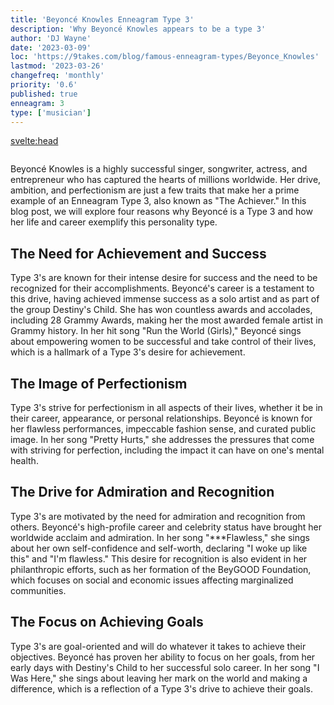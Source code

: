 ```yaml
---
title: 'Beyoncé Knowles Enneagram Type 3'
description: 'Why Beyoncé Knowles appears to be a type 3'
author: 'DJ Wayne'
date: '2023-03-09'
loc: 'https://9takes.com/blog/famous-enneagram-types/Beyonce_Knowles'
lastmod: '2023-03-26'
changefreq: 'monthly'
priority: '0.6'
published: true
enneagram: 3
type: ['musician']
---
```


<svelte:head>

  <meta property="og:image" content="https://9takes.com/types/3s/Beyonce_Knowles.webp" />
  <link rel="canonical" href="https://9takes.com/blog/famous-enneagram-types/Beyonce_Knowles">
</svelte:head>

<script>
	import  PopCard  from "../../lib/components/atoms/PopCard.svelte";
</script>
<div
	style="display: flex;
    justify-content: center;
	"
>
	<PopCard
		image={`/types/3s/${'Beyonce_Knowles'}.webp`}
		showIcon={false}
		text="Beyoncé Knowles"
		subtext=""
	/>
</div>

Beyoncé Knowles is a highly successful singer, songwriter, actress, and entrepreneur who has captured the hearts of millions worldwide. Her drive, ambition, and perfectionism are just a few traits that make her a prime example of an Enneagram Type 3, also known as "The Achiever." In this blog post, we will explore four reasons why Beyoncé is a Type 3 and how her life and career exemplify this personality type.

## The Need for Achievement and Success

Type 3's are known for their intense desire for success and the need to be recognized for their accomplishments. Beyoncé's career is a testament to this drive, having achieved immense success as a solo artist and as part of the group Destiny's Child. She has won countless awards and accolades, including 28 Grammy Awards, making her the most awarded female artist in Grammy history. In her hit song "Run the World (Girls)," Beyoncé sings about empowering women to be successful and take control of their lives, which is a hallmark of a Type 3's desire for achievement.

## The Image of Perfectionism

Type 3's strive for perfectionism in all aspects of their lives, whether it be in their career, appearance, or personal relationships. Beyoncé is known for her flawless performances, impeccable fashion sense, and curated public image. In her song "Pretty Hurts," she addresses the pressures that come with striving for perfection, including the impact it can have on one's mental health.

## The Drive for Admiration and Recognition

Type 3's are motivated by the need for admiration and recognition from others. Beyoncé's high-profile career and celebrity status have brought her worldwide acclaim and admiration. In her song "\*\*\*Flawless," she sings about her own self-confidence and self-worth, declaring "I woke up like this" and "I'm flawless." This desire for recognition is also evident in her philanthropic efforts, such as her formation of the BeyGOOD Foundation, which focuses on social and economic issues affecting marginalized communities.

## The Focus on Achieving Goals

Type 3's are goal-oriented and will do whatever it takes to achieve their objectives. Beyoncé has proven her ability to focus on her goals, from her early days with Destiny's Child to her successful solo career. In her song "I Was Here," she sings about leaving her mark on the world and making a difference, which is a reflection of a Type 3's drive to achieve their goals.

<div>
<script type="application/ld+json">    {
  "@context": "https://schema.org",
  "@type": "Article",
  "mainEntityOfPage": {
    "@type": "WebPage",
    "@id": "https://9takes.com/blog/famous-enneagram-types/Beyonce_Knowles"
  },
  "headline": "4 Reasons Why Beyoncé is a Type 3 (Enneagram)"
  "image": {
    "@type": "ImageObject",
    "url": "https://9takes.com/types/3s/Beyonce_Knowles.webp",
    "height": 800,
    "width": 1200
  },
  "datePublished": "2023-03-10",
  "dateModified": "2023-03-10",
  "author": {
    "@type": "Person",
    "name": "DJ Wayne"
  },
  "publisher": {
    "@type": "Organization",
    "name": "9takes",
    "logo": {
      "@type": "ImageObject",
      "url": "https://9takes.com/enneagram.svg",
      "width": 600,
      "height": 60
    }
  },
  "http://schema.org/mentions": {
    "@type": "http://schema.org/Person",
    "http://schema.org/name": "Beyoncé Knowles",
    "http://schema.org/sameAs": [
      {
        "@id": "https://en.wikipedia.org/wiki/Beyonc%C3%A9"
      },
      {
        "@id": "https://www.beyonce.com/"
      },
      {
        "@id": "https://www.imdb.com/name/nm0461498/"
      },
      {
        "@id": "https://www.instagram.com/beyonce/"
      },
      {
        "@id": "https://www.britannica.com/biography/Beyonce"
      },
    ]
  },
  "description": "Beyoncé is a Type 3 (Enneagram) and this blog post explores four reasons why her life and career exemplify this personality type.",
  "articleBody": "Beyoncé Knowles is a highly successful singer, songwriter, actress, and entrepreneur who has captured the hearts of millions worldwide. Her drive, ambition, and perfectionism are just a few traits that make her a prime example of an Enneagram Type 3, also known as 'The Achiever.' In this blog post, we will explore four reasons why Beyoncé is a Type 3 and how her life and career exemplify this personality type. Type 3's are known for their intense desire for success and the need to be recognized for their accomplishments. Beyoncé's career is a testament to this drive, having achieved immense success as a solo artist and as part of the group Destiny's Child. She has won countless awards and accolades, including 28 Grammy Awards, making her the most awarded female artist in Grammy history. In her hit song 'Run the World (Girls),' Beyoncé sings about empowering women to be successful and take control of their lives, which is a hallmark of a Type 3's desire for achievement. Type 3's strive for perfectionism in all aspects of their lives, whether it be in their career, appearance, or personal relationships. Beyoncé is known for her flawless performances, impeccable fashion sense, and curated public image. In her song 'Pretty Hurts,' she addresses the pressures that come with striving for perfection, including the impact it can have on one's mental health. Type 3's are motivated by the need for admiration and recognition from others. Beyoncé's high-profile career and celebrity status have brought her worldwide acclaim and admiration. In her song '***Flawless,' she sings about her own self-confidence and self-worth, declaring 'I woke up like this' and 'I'm flawless.' This desire for recognition is also evident in her philanthropic efforts, such as her formation of the BeyGOOD Foundation, which focuses on social and economic issues affecting marginalized communities. Type 3's are goal-oriented and will do whatever it takes to achieve their objectives. Beyoncé has proven her ability to focus on her goals, from her early days with Destiny's Child to her successful solo career. In her song 'I Was Here,' she sings about leaving her mark on the world and making a difference, which is a reflection of a Type 3's drive to achieve their goals."
}
</script>
</div>
